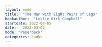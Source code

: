 ```yaml
---
layout: none
title:  "The Man with Eight Pairs of Legs"
bookauthor:  "Leslie Kirk Campbell"
startdate: 2022-04-05
date:   2022-03-02
mode: "Paperback"
categories: books
---
```

